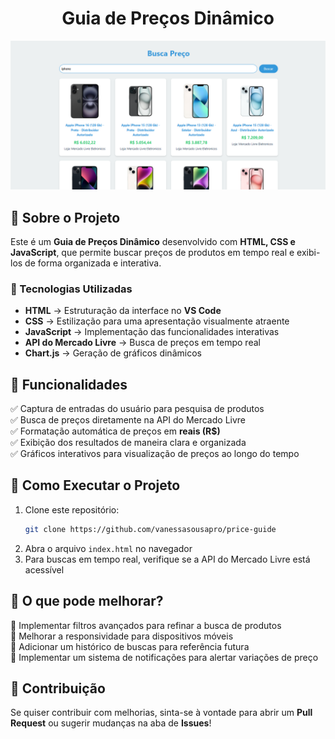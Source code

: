 <h1 align="center">Guia de Preços Dinâmico</h1>


![Preview do projeto](./assets/preview-guide-price.png)

## 📌 Sobre o Projeto

Este é um **Guia de Preços Dinâmico** desenvolvido com **HTML, CSS e JavaScript**, que permite buscar preços de produtos em tempo real e exibi-los de forma organizada e interativa.

### 🔹 Tecnologias Utilizadas
- **HTML** → Estruturação da interface no **VS Code**
- **CSS** → Estilização para uma apresentação visualmente atraente
- **JavaScript** → Implementação das funcionalidades interativas
- **API do Mercado Livre** → Busca de preços em tempo real
- **Chart.js** → Geração de gráficos dinâmicos

## 📌 Funcionalidades
✅ Captura de entradas do usuário para pesquisa de produtos  
✅ Busca de preços diretamente na API do Mercado Livre  
✅ Formatação automática de preços em **reais (R$)**  
✅ Exibição dos resultados de maneira clara e organizada  
✅ Gráficos interativos para visualização de preços ao longo do tempo  

## 📌 Como Executar o Projeto
1. Clone este repositório:
   ```sh
   git clone https://github.com/vanessasousapro/price-guide
   ```
2. Abra o arquivo `index.html` no navegador  
3. Para buscas em tempo real, verifique se a API do Mercado Livre está acessível  

## 📌 O que pode melhorar?
🚀 Implementar filtros avançados para refinar a busca de produtos  
🚀 Melhorar a responsividade para dispositivos móveis  
🚀 Adicionar um histórico de buscas para referência futura  
🚀 Implementar um sistema de notificações para alertar variações de preço  

## 📌 Contribuição
Se quiser contribuir com melhorias, sinta-se à vontade para abrir um **Pull Request** ou sugerir mudanças na aba de **Issues**! 